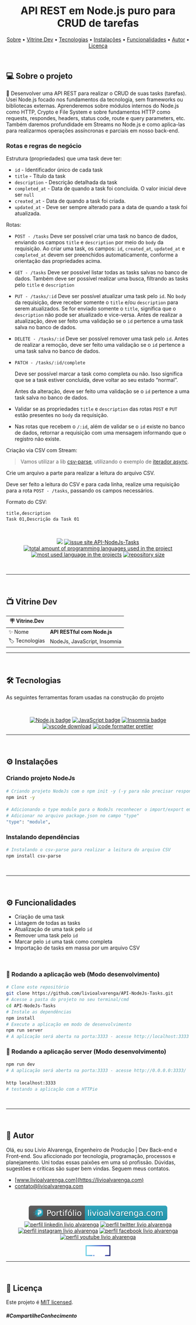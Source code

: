 <h1 align="center"> 
	API REST em Node.js puro para CRUD de tarefas
</h1>
<p align="center">
 <a href="#-sobre-o-projeto">Sobre</a> •
 <a href="#-vitrine-dev">Vitrine Dev</a> •
 <a href="#-tecnologias">Tecnologias</a> •
 <a href="#-instalação">Instalações</a> •
 <a href="#-funcionalidades">Funcionalidades</a> •
 <a href="#-autor">Autor</a> • 
 <a href="#-licença">Licença</a>
</p>

&nbsp;
<a id="-sobre-o-projeto"></a>

## 💻 Sobre o projeto

🚀 Desenvolver uma API REST para realizar o CRUD de suas tasks (tarefas). Usei Node.js focado nos fundamentos da tecnologia, sem frameworks ou bibliotecas externas. Aprenderemos sobre módulos internos do Node.js como HTTP, Crypto e File System e sobre fundamentos HTTP como requests, respondes, headers, status code, route e query parameters, etc. Também daremos profundidade em Streams no Node.js e como aplica-las para realizarmos operações assíncronas e parciais em nosso back-end.

### Rotas e regras de negócio

Estrutura (propriedades) que uma task deve ter:

- `id` - Identificador único de cada task
- `title` - Título da task
- `description` - Descrição detalhada da task
- `completed_at` - Data de quando a task foi concluída. O valor inicial deve ser `null`
- `created_at` - Data de quando a task foi criada.
- `updated_at` - Deve ser sempre alterado para a data de quando a task foi atualizada.

Rotas:

- `POST - /tasks`
  Deve ser possível criar uma task no banco de dados, enviando os campos `title` e `description` por meio do `body` da requisição.
  Ao criar uma task, os campos: `id`, `created_at`, `updated_at` e `completed_at` devem ser preenchidos automaticamente, conforme a orientação das propriedades acima.
- `GET - /tasks`
  Deve ser possível listar todas as tasks salvas no banco de dados.
  Também deve ser possível realizar uma busca, filtrando as tasks pelo `title` e `description`
- `PUT - /tasks/:id`
  Deve ser possível atualizar uma task pelo `id`.
  No `body` da requisição, deve receber somente o `title` e/ou `description` para serem atualizados.
  Se for enviado somente o `title`, significa que o `description` não pode ser atualizado e vice-versa.
  Antes de realizar a atualização, deve ser feito uma validação se o `id` pertence a uma task salva no banco de dados.
- `DELETE - /tasks/:id`
  Deve ser possível remover uma task pelo `id`.
  Antes de realizar a remoção, deve ser feito uma validação se o `id` pertence a uma task salva no banco de dados.
- `PATCH - /tasks/:id/complete`

  Deve ser possível marcar a task como completa ou não. Isso significa que se a task estiver concluída, deve voltar ao seu estado “normal”.

  Antes da alteração, deve ser feito uma validação se o `id` pertence a uma task salva no banco de dados.

- Validar se as propriedades `title` e `description` das rotas `POST` e `PUT` estão presentes no `body` da requisição.

- Nas rotas que recebem o `/:id`, além de validar se o `id` existe no banco de dados, retornar a requisição com uma mensagem informando que o registro não existe.

Criação via CSV com Stream:

> Vamos utilizar a lib [csv-parse](https://csv.js.org/), utilizando o exemplo de [iterador async](https://csv.js.org/parse/api/async_iterator/).

Crie um arquivo a parte para realizar a leitura do arquivo CSV.

Deve ser feito a leitura do CSV e para cada linha, realize uma requisição para a rota `POST - /tasks`, passando os campos necessários.

Formato do CSV:

    title,description
    Task 01,Descrição da Task 01

&nbsp;

<p align="center">
  <a href="#license"><img src="https://img.shields.io/github/license/LivioAlvarenga/API-NodeJs-Tasks?color=ff0000"></a>
  <a href="https://github.com/LivioAlvarenga/API-NodeJs-Tasks/issues"><img src="https://img.shields.io/github/issues/LivioAlvarenga/API-NodeJs-Tasks" alt="issue site API-NodeJs-Tasks" /></a>
  <a href="https://github.com/LivioAlvarenga/API-NodeJs-Tasks"><img src="https://img.shields.io/github/languages/count/LivioAlvarenga/API-NodeJs-Tasks" alt="total amount of programming languages used in the project" /></a>
  <a href="https://github.com/LivioAlvarenga/API-NodeJs-Tasks"><img src="https://img.shields.io/github/languages/top/LivioAlvarenga/API-NodeJs-Tasks" alt="most used language in the projects" /></a>
  <a href="https://github.com/LivioAlvarenga/API-NodeJs-Tasks"><img src="https://img.shields.io/github/repo-size/LivioAlvarenga/API-NodeJs-Tasks" alt="repository size" /></a>
<p>

&nbsp;

---

&nbsp;
<a id="-vitrine-dev"></a>

## 📺 Vitrine Dev

| :placard: Vitrine.Dev |                              |
| --------------------- | ---------------------------- |
| :sparkles: Nome       | **API RESTful com Node.js**  |
| :label: Tecnologias   | NodeJs, JavaScript, Insomnia |

---

&nbsp;
<a id="-tecnologias"></a>

## 🛠 Tecnologias

As seguintes ferramentas foram usadas na construção do projeto

&nbsp;

<p align="center">
  <a href= "https://nodejs.org/en/"><img alt="Node.js badge" src="https://img.shields.io/static/v1?logoWidth=15&logoColor=339933&logo=Node.js&label=Runtime Environment&message=Node.js&color=3139933"></a>
  <a href= "https://www.javascript.com/"><img alt="JavaScript badge" src="https://img.shields.io/static/v1?logoWidth=15&logoColor=F7DF1E&logo=JavaScript&label=Language&message=JavaScript&color=F7DF1E"></a>
  <a href= "https://insomnia.rest/"><img alt="Insomnia badge" src="https://img.shields.io/static/v1?logoWidth=15&logoColor=4000BF&logo=Insomnia&label=HTTP client&message=Insomnia&color=4000BF"></a>
  <a href= "https://code.visualstudio.com/download"><img alt="vscode download" src="https://img.shields.io/static/v1?logoWidth=15&logoColor=007ACC&logo=Visual Studio Code&label=IDE&message=Visual Studio Code&color=007ACC"></a>
  <a href= "https://github.com/prettier/prettier"><img alt="code formatter prettier" src="https://img.shields.io/static/v1?logoWidth=15&logoColor=F7B93E&logo=Prettier&label=Code Formatter&message=Prettier&color=F7B93E"></a>
</p>

---

&nbsp;
<a id="-instalação"></a>

## ⚙️ Instalações

### Criando projeto NodeJs

```bash
# Criando projeto NodeJs com o npm init -y (-y para não precisar responder as perguntas)
npm init -y

# Adicionando o type module para o NodeJs reconhecer o import/export em vez do require do CommonJS
# Adicionar no arquivo package.json no campo "type"
"type": "module",
```

### Instalando dependências

```bash
# Instalando o csv-parse para realizar a leitura do arquivo CSV
npm install csv-parse
```

&nbsp;

---

&nbsp;
<a id="-funcionalidades"></a>

## ⚙️ Funcionalidades

- Criação de uma task
- Listagem de todas as tasks
- Atualização de uma task pelo `id`
- Remover uma task pelo `id`
- Marcar pelo `id` uma task como completa
- Importação de tasks em massa por um arquivo CSV

&nbsp;

### 🧭 Rodando a aplicação web (Modo desenvolvimento)

```bash
# Clone este repositório
git clone https://github.com/livioalvarenga/API-NodeJs-Tasks.git
# Acesse a pasta do projeto no seu terminal/cmd
cd API-NodeJs-Tasks
# Instale as dependências
npm install
# Execute a aplicação em modo de desenvolvimento
npm run server
# A aplicação será aberta na porta:3333 - acesse http://localhost:3333
```

### 🧭 Rodando a aplicação server (Modo desenvolvimento)

```bash
npm run dev
# A aplicação será aberta na porta:3333 - acesse http://0.0.0.0:3333/

http localhost:3333
# testando a aplicação com o HTTPie

```

&nbsp;

---

&nbsp;
<a id="-autor"></a>

## 🦸 Autor

Olá, eu sou Livio Alvarenga, Engenheiro de Produção | Dev Back-end e Front-end. Sou aficcionado por tecnologia, programação, processos e planejamento. Uni todas essas paixões em uma só profissão. Dúvidas, sugestões e críticas são super bem vindas. Seguem meus contatos.

- [www.livioalvarenga.com](https://livioalvarenga.com)
- contato@livioalvarenga.com

&nbsp;

<p align="center">
  <a href= "https://www.livioalvarenga.com/"><img alt="portifólio livio alvarenga" src="https://raw.githubusercontent.com/LivioAlvarenga/LivioAlvarenga/3109a24e71f07dbad193ae0ddbc43b69b39c7adf/files/badgePortifolioLivio.svg"></a>
  <a href= "https://www.linkedin.com/in/livio-alvarenga-planejamento-mrp-engenheiro-produ%C3%A7%C3%A3o-materiais-vba-powerbi/"><img alt="perfil linkedin livio alvarenga" src="https://img.shields.io/static/v1?logoWidth=15&logoColor=0A66C2&logo=LinkedIn&label=LinkedIn&message=Livio Alvarenga&color=0A66C2"></a>
  <a href= "https://twitter.com/AlvarengaLivio"><img alt="perfil twitter livio alvarenga" src="https://img.shields.io/static/v1?logoWidth=15&logoColor=1DA1F2&logo=Twitter&label=Twitter&message=@AlvarengaLivio&color=1DA1F2"></a>
  <a href= "https://www.instagram.com/livio_alvarenga/"><img alt="perfil instagram livio alvarenga" src="https://img.shields.io/static/v1?logoWidth=15&logoColor=E4405F&logo=Instagram&label=Instagram&message=@livio_alvarenga&color=E4405F"></a>
  <a href= "https://www.facebook.com/profile.php?id=100083957091312"><img alt="perfil facebook livio alvarenga" src="https://img.shields.io/static/v1?logoWidth=15&logoColor=1877F2&logo=Facebook&label=Facebook&message=Livio Alvarenga&color=1877F2"></a>
  <a href= "https://www.youtube.com/channel/UCrZgsh8IWyyNrRZ7cjrPbcg"><img alt="perfil youtube livio alvarenga" src="https://img.shields.io/static/v1?logoWidth=15&logoColor=FF0000&logo=YouTube&label=Youtube&message=Livio Alvarenga&color=FF0000"></a>
</p>
<p align="center">
 <a href= "https://cursos.alura.com.br/vitrinedev/livioalvarenga"><img alt="perfil vitrinedev livio alvarenga" align="center" height="30" src="https://raw.githubusercontent.com/LivioAlvarenga/LivioAlvarenga/e0f5b5a82976af114d957c20f0c78b4d304a68a0/files/vitrinedev.svg"></a>
</p>

---

&nbsp;
<a id="-licença"></a>

## 📝 Licença

Este projeto é [MIT licensed](./LICENSE).

##### _#CompartilheConhecimento_
